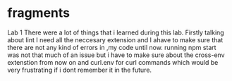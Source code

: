 # fragments

Lab 1
There were a lot of things that i learned during this lab. Firstly talking about lint I need all the neccesary extension and I ahave to make sure that there are not any kind of errors in ,my code until now. running npm start was not that much of an issue but i have to make sure about the cross-env extenstion from now on and curl.env for curl commands which would be very frustrating if i dont remember it in the future.
